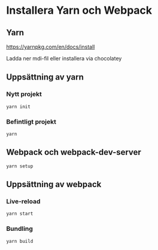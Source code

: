 ﻿# Installera Yarn och Webpack

## Yarn
https://yarnpkg.com/en/docs/install

Ladda ner mdi-fil eller installera via chocolatey

## Uppsättning av yarn

### Nytt projekt
```
yarn init
```
### Befintligt projekt
```
yarn
```
## Webpack och webpack-dev-server
```
yarn setup
```
## Uppsättning av webpack

### Live-reload
```
yarn start
```
### Bundling
```
yarn build
```

